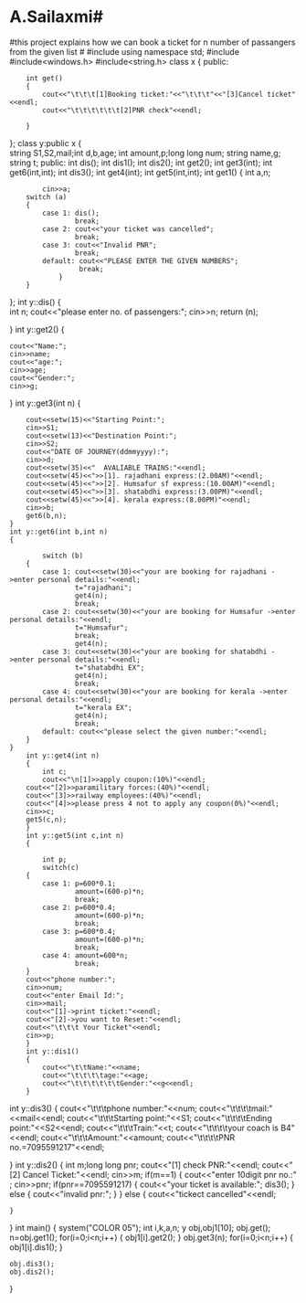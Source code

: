 # A.Sailaxmi#
#this project explains how we can book a ticket for n number of passangers from the given list #
#include<iostream>
using namespace std;
#include<iomanip>
#include<windows.h>
#include<string.h>
class x
{
	public:

		int get()
		{	
			cout<<"\t\t\t[1]Booking ticket:"<<"\t\t\t"<<"[3]Cancel ticket"<<endl;
			cout<<"\t\t\t\t\t\t[2]PNR check"<<endl;
		
		}	
};
class y:public x
{	
		string S1,S2,mail;int d,b,age;	int amount,p;long long num;	string name,g;	string t;
	public:
		int dis();
		int dis1();
		int dis2();
		int get2();
		int get3(int);
		int get6(int,int);
		int dis3();
		int get4(int);
		int get5(int,int);
		int get1()
		{
			int a,n;
	
			cin>>a;
		switch (a)
		{
			case 1: dis();
					break;
			case 2: cout<<"your ticket was cancelled";
					break;
			case 3: cout<<"Invalid PNR";
				    break;
			default: cout<<"PLEASE ENTER THE GIVEN NUMBERS";
					 break;
				}
		}
};
int y::dis()
{	
	int n;
		cout<<"please enter no. of passengers:";
			cin>>n;	
		return (n);
	
}
int y::get2()
{

	
	cout<<"Name:";
	cin>>name;
	cout<<"age:";
	cin>>age;
	cout<<"Gender:";
	cin>>g;
}
int y::get3(int n)
{

		cout<<setw(15)<<"Starting Point:";
		cin>>S1;
		cout<<setw(13)<<"Destination Point:";
		cin>>S2;
		cout<<"DATE OF JOURNEY(ddmmyyyy):";
		cin>>d;
		cout<<setw(35)<<"  AVALIABLE TRAINS:"<<endl;
	 	cout<<setw(45)<<">>[1]. rajadhani express:(2.00AM)"<<endl;
	 	cout<<setw(45)<<">>[2]. Humsafur sf express:(10.00AM)"<<endl;
		cout<<setw(45)<<">>[3]. shatabdhi express:(3.00PM)"<<endl;
		cout<<setw(45)<<">>[4]. kerala express:(8.00PM)"<<endl;
		cin>>b;
		get6(b,n);
	}
	int y::get6(int b,int n)
	{
	
			switch (b)
		{
			case 1: cout<<setw(30)<<"your are booking for rajadhani ->enter personal details:"<<endl;
					t="rajadhani";
					get4(n);
					break;
			case 2: cout<<setw(30)<<"your are booking for Humsafur ->enter personal details:"<<endl;
					t="Humsafur";
					break;
					get4(n);
			case 3: cout<<setw(30)<<"your are booking for shatabdhi ->enter personal details:"<<endl;	
					t="shatabdhi EX";
					get4(n);
					break;
			case 4: cout<<setw(30)<<"your are booking for kerala ->enter personal details:"<<endl;
					t="kerala EX";
					get4(n);
					break;
			default: cout<<"please select the given number:"<<endl;		
		}
	}
		int y::get4(int n)
		{
			int c;
			cout<<"\n[1]>>apply coupon:(10%)"<<endl;
		cout<<"[2]>>paramilitary forces:(40%)"<<endl;
		cout<<"[3]>>railway employees:(40%)"<<endl;
		cout<<"[4]>>please press 4 not to apply any coupon(0%)"<<endl;
		cin>>c;
		get5(c,n);
		}
		int y::get5(int c,int n)
		{
			
			int p;
			switch(c)
		{
			case 1: p=600*0.1;
					amount=(600-p)*n;
					break;
			case 2: p=600*0.4;
					amount=(600-p)*n;
					break;
			case 3: p=600*0.4;
					amount=(600-p)*n;
					break;
			case 4: amount=600*n;
					break;
		}
		cout<<"phone number:";
		cin>>num;
		cout<<"enter Email Id:";
		cin>>mail;
		cout<<"[1]->print ticket:"<<endl;
		cout<<"[2]->you want to Reset:"<<endl;
		cout<<"\t\t\t Your Ticket"<<endl;
		cin>>p;
		}
		int y::dis1()
		{
			cout<<"\t\tName:"<<name;
			cout<<"\t\t\t\tage:"<<age;
			cout<<"\t\t\t\t\t\tGender:"<<g<<endl;
		}
int y::dis3()
{
	cout<<"\t\t\tphone number:"<<num;
	cout<<"\t\t\t\tmail:"<<mail<<endl;
	cout<<"\t\t\tStarting point:"<<S1;
	cout<<"\t\t\t\tEnding point:"<<S2<<endl;
	cout<<"\t\t\tTrain:"<<t;
	cout<<"\t\t\t\tyour coach is B4"<<endl;
	cout<<"\t\t\tAmount:"<<amount;
	cout<<"\t\t\t\tPNR no.=7095591217"<<endl;

	
}
int y::dis2()
{	int m;long long pnr;
	cout<<"[1] check PNR:"<<endl;
	cout<<"[2] Cancel Ticket:"<<endl;
	cin>>m;
	if(m==1)
	{
		cout<<"enter 10digit pnr no.:" ;
		cin>>pnr;
		if(pnr==7095591217)
		{
			cout<<"your ticket is available:";
			dis3();
		}
		else
		{
			cout<<"invalid pnr:";
		}
	}
	else
	{
		cout<<"tickect cancelled"<<endl;
		
	}
}
int main()
{
	system("COLOR 05");
	int i,k,a,n;
	y obj,obj1[10];
	obj.get();
	n=obj.get1();
	for(i=0;i<n;i++)
	{
		obj1[i].get2();
	}
	obj.get3(n);
		for(i=0;i<n;i++)
	{
		obj1[i].dis1();
	}

	obj.dis3();
	obj.dis2();

}
